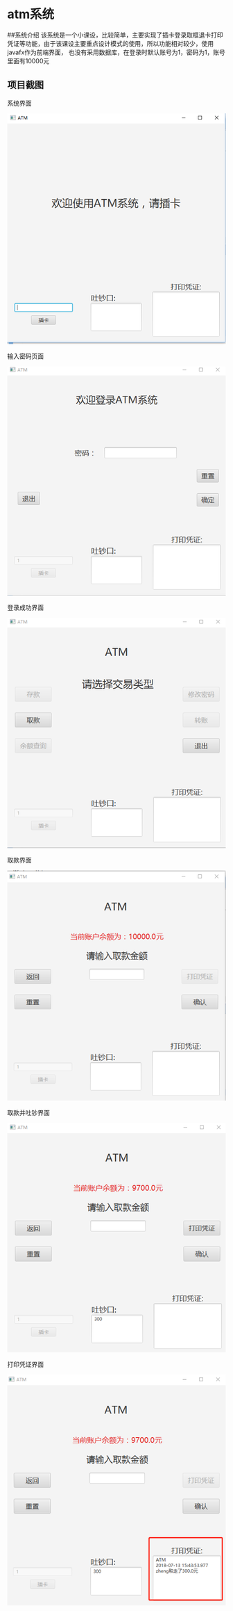# atm系统
##系统介绍
 该系统是一个小课设，比较简单，主要实现了插卡登录取框退卡打印凭证等功能，由于该课设主要重点设计模式的使用，所以功能相对较少，使用javafx作为前端界面，
 也没有采用数据库，在登录时默认账号为1，密码为1，账号里面有10000元

## 项目截图
系统界面

![系统界面](https://github.com/gitforzzj/atm/blob/master/atm27/images/%E7%99%BB%E5%BD%95%E7%95%8C%E9%9D%A2.png)

输入密码页面

![输入密码页面](https://github.com/gitforzzj/atm/blob/master/atm27/images/%E8%BE%93%E5%85%A5%E5%AF%86%E7%A0%81%E7%95%8C%E9%9D%A2.png)

登录成功界面

![登录成功界面](https://github.com/gitforzzj/atm/blob/master/atm27/images/%E7%99%BB%E5%BD%95%E6%88%90%E5%8A%9F%E7%95%8C%E9%9D%A2.png)

取款界面

![取款界面](https://github.com/gitforzzj/atm/blob/master/atm27/images/%E5%8F%96%E6%AC%BE%E7%95%8C%E9%9D%A2.png)

取款并吐钞界面

![取款并吐钞界面](https://github.com/gitforzzj/atm/blob/master/atm27/images/%E5%8F%96%E5%87%BA300%E5%9D%97%E7%95%8C%E9%9D%A2.png)

打印凭证界面

![打印凭证界面](https://github.com/gitforzzj/atm/blob/master/atm27/images/%E6%89%93%E5%8D%B0%E5%87%AD%E8%AF%81%E7%95%8C%E9%9D%A2.png)

